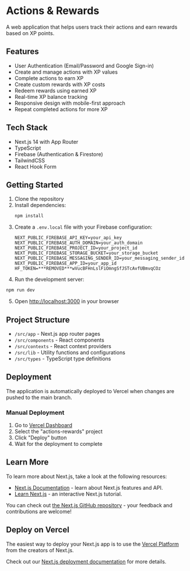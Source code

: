 # Actions & Rewards

A web application that helps users track their actions and earn rewards based on XP points.

## Features

- User Authentication (Email/Password and Google Sign-in)
- Create and manage actions with XP values
- Complete actions to earn XP
- Create custom rewards with XP costs
- Redeem rewards using earned XP
- Real-time XP balance tracking
- Responsive design with mobile-first approach
- Repeat completed actions for more XP

## Tech Stack

- Next.js 14 with App Router
- TypeScript
- Firebase (Authentication & Firestore)
- TailwindCSS
- React Hook Form

## Getting Started

1. Clone the repository
2. Install dependencies:
   ```bash
   npm install
   ```
3. Create a `.env.local` file with your Firebase configuration:
   ```
   NEXT_PUBLIC_FIREBASE_API_KEY=your_api_key
   NEXT_PUBLIC_FIREBASE_AUTH_DOMAIN=your_auth_domain
   NEXT_PUBLIC_FIREBASE_PROJECT_ID=your_project_id
   NEXT_PUBLIC_FIREBASE_STORAGE_BUCKET=your_storage_bucket
   NEXT_PUBLIC_FIREBASE_MESSAGING_SENDER_ID=your_messaging_sender_id
   NEXT_PUBLIC_FIREBASE_APP_ID=your_app_id
   HF_TOKEN=***REMOVED***wVucBFHnLslFiOmngSfJSTcAvfUBmvqCOz
   ```
4. Run the development server:
```bash
npm run dev
```
5. Open [http://localhost:3000](http://localhost:3000) in your browser

## Project Structure

- `/src/app` - Next.js app router pages
- `/src/components` - React components
- `/src/contexts` - React context providers
- `/src/lib` - Utility functions and configurations
- `/src/types` - TypeScript type definitions

## Deployment

The application is automatically deployed to Vercel when changes are pushed to the main branch.

### Manual Deployment

1. Go to [Vercel Dashboard](https://vercel.com/dashboard)
2. Select the "actions-rewards" project
3. Click "Deploy" button
4. Wait for the deployment to complete

## Learn More

To learn more about Next.js, take a look at the following resources:

- [Next.js Documentation](https://nextjs.org/docs) - learn about Next.js features and API.
- [Learn Next.js](https://nextjs.org/learn) - an interactive Next.js tutorial.

You can check out [the Next.js GitHub repository](https://github.com/vercel/next.js) - your feedback and contributions are welcome!

## Deploy on Vercel

The easiest way to deploy your Next.js app is to use the [Vercel Platform](https://vercel.com/new?utm_medium=default-template&filter=next.js&utm_source=create-next-app&utm_campaign=create-next-app-readme) from the creators of Next.js.

Check out our [Next.js deployment documentation](https://nextjs.org/docs/app/building-your-application/deploying) for more details.
